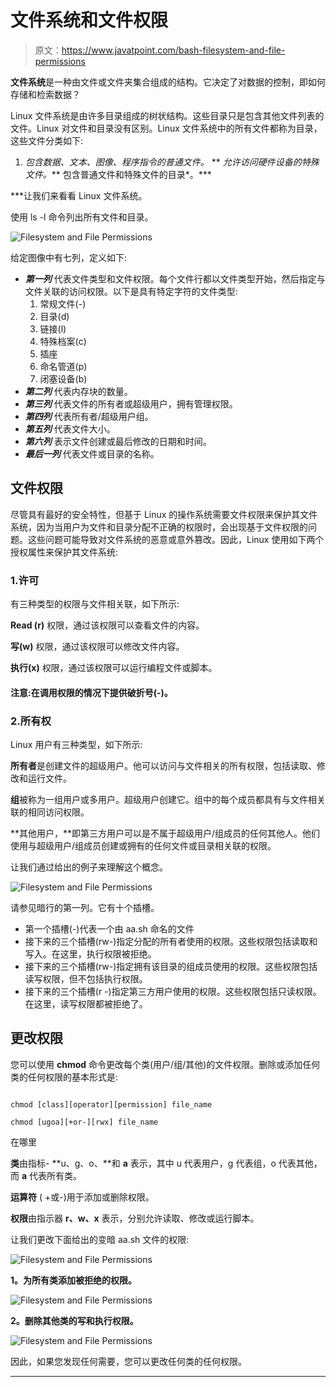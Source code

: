 # 文件系统和文件权限

> 原文：<https://www.javatpoint.com/bash-filesystem-and-file-permissions>

**文件系统**是一种由文件或文件夹集合组成的结构。它决定了对数据的控制，即如何存储和检索数据？

Linux 文件系统是由许多目录组成的树状结构。这些目录只是包含其他文件列表的文件。Linux 对文件和目录没有区别。Linux 文件系统中的所有文件都称为目录，这些文件分类如下:

1.  *包含数据、文本、图像、程序指令的普通文件。*
**   *允许访问硬件设备的特殊文件。***   包含普通文件和特殊文件的目录*。***

 ***让我们来看看 Linux 文件系统。

使用 ls -l 命令列出所有文件和目录。

![Filesystem and File Permissions](img/2551ea592b37a6bc35840701e5dce1b6.png)

给定图像中有七列，定义如下:

*   ***第一列*** 代表文件类型和文件权限。每个文件行都以文件类型开始，然后指定与文件关联的访问权限。以下是具有特定字符的文件类型:
    1.  常规文件(-)
    2.  目录(d)
    3.  链接(l)
    4.  特殊档案(c)
    5.  插座
    6.  命名管道(p)
    7.  闭塞设备(b)
*   ***第二列*** 代表内存块的数量。
*   ***第三列*** 代表文件的所有者或超级用户，拥有管理权限。
*   ***第四列*** 代表所有者/超级用户组。
*   ***第五列*** 代表文件大小。
*   ***第六列*** 表示文件创建或最后修改的日期和时间。
*   ***最后一列*** 代表文件或目录的名称。

## 文件权限

尽管具有最好的安全特性，但基于 Linux 的操作系统需要文件权限来保护其文件系统，因为当用户为文件和目录分配不正确的权限时，会出现基于文件权限的问题。这些问题可能导致对文件系统的恶意或意外篡改。因此，Linux 使用如下两个授权属性来保护其文件系统:

### 1.许可

有三种类型的权限与文件相关联，如下所示:

**Read (r)** 权限，通过该权限可以查看文件的内容。

**写(w)** 权限，通过该权限可以修改文件内容。

**执行(x)** 权限，通过该权限可以运行编程文件或脚本。

#### 注意:在调用权限的情况下提供破折号(-)。

### 2.所有权

Linux 用户有三种类型，如下所示:

**所有者**是创建文件的超级用户。他可以访问与文件相关的所有权限，包括读取、修改和运行文件。

**组**被称为一组用户或多用户。超级用户创建它。组中的每个成员都具有与文件相关联的相同访问权限。

**其他用户，**即第三方用户可以是不属于超级用户/组成员的任何其他人。他们使用与超级用户/组成员创建或拥有的任何文件或目录相关联的权限。

让我们通过给出的例子来理解这个概念。

![Filesystem and File Permissions](img/8cc0265cd8e667436999a41aeaa9ddcc.png)

请参见暗行的第一列。它有十个插槽。

*   第一个插槽(-)代表一个由 aa.sh 命名的文件
*   接下来的三个插槽(rw-)指定分配的所有者使用的权限。这些权限包括读取和写入。在这里，执行权限被拒绝。
*   接下来的三个插槽(rw-)指定拥有该目录的组成员使用的权限。这些权限包括读写权限，但不包括执行权限。
*   接下来的三个插槽(r -)指定第三方用户使用的权限。这些权限包括只读权限。在这里，读写权限都被拒绝了。

## 更改权限

您可以使用 **chmod** 命令更改每个类(用户/组/其他)的文件权限。删除或添加任何类的任何权限的基本形式是:

```

chmod [class][operator][permission] file_name

chmod [ugoa][+or-][rwx] file_name

```

在哪里

**类**由指标- **u、g、o、**和 **a** 表示，其中 u 代表用户，g 代表组，o 代表其他，而 **a** 代表所有类。

**运算符** ( +或-)用于添加或删除权限。

**权限**由指示器 **r、w、x** 表示，分别允许读取、修改或运行脚本。

让我们更改下面给出的变暗 aa.sh 文件的权限:

![Filesystem and File Permissions](img/5fa6aa464587adb93760c40d67f71fa9.png)

**1。为所有类添加被拒绝的权限。**

![Filesystem and File Permissions](img/f05bde4ada3d0a7a829bf1c1561d20f8.png)

**2。删除其他类的写和执行权限。**

![Filesystem and File Permissions](img/79c62917fc0be82a5756b5abf4a07afa.png)

因此，如果您发现任何需要，您可以更改任何类的任何权限。

* * ****